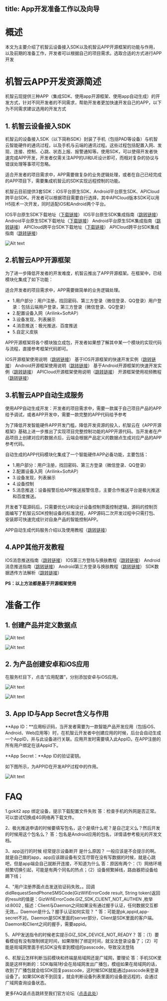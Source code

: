 title: App开发准备工作以及向导
---
# 概述
本文为主要介绍了机智云设备接入SDK以及机智云APP开源框架的功能与作用，以及前期的准备工作，开发者可以根据自己的项目需求。选取合适的方式进行APP开发

# 机智云APP开发资源简述

机智云现提供三种APP（集成SDK、使用app开源框架、使用app自动生成）的开发方式，针对不同开发者的不同需求，帮助开发者更加快速开发自己的APP，以下为不同需求建议选用的开发方式

## 1. 机智云设备接入SDK


机智云的设备接入SDK（以下简称SDK）封装了手机（包括PAD等设备）与机智云智能硬件的通讯过程，以及手机与云端的通讯过程。这些过程包括配置入网、发现、连接、控制、心跳、状态上报、报警通知等。使用SDK，可以使得开发者快速完成APP开发，开发者仅需关注APP的UI和UE设计即可，而相对复杂的协议与错误处理等事项可忽略。

适合开发者的项目需求中，APP需要做复杂的业务逻辑处理，或者在自己已经完成的APP项目下，需要集成机智云的SDK实现远程控制的功能。

机智云目前提供3套SDK：iOS平台原生SDK、Android平台原生SDK、APICloud跨平台SDK。开发者可以根据项目需要自行选择，其中APICloud版本SDK可以用H5技术一次开发，同时适配iOS和Android两个平台。

IOS平台原生SDK下载地址（[下载链接](http://download.gizwits.com/zh-cn/p/95/97)）
  IOS平台原生SDK集成指南（[跳转链接](http://docs.gizwits.com/zh-cn/AppDev/iOSSDKA2.html)）
  Android平台原生SDK下载地址（[下载链接](http://download.gizwits.com/zh-cn/p/95/97)）
  Android平台原生SDK集成指南（[跳转链接](http://docs.gizwits.com/zh-cn/AppDev/AndroidSDKA2.html)）
  APICloud跨平台SDK下载地址（[下载链接](http://download.gizwits.com/zh-cn/p/95/97)）
  APICloud跨平台SDK集成指南（[跳转链接](http://docs.gizwits.com/zh-cn/AppDev/APICloudWifiSDK.html)）

 ![Alt text](/assets/zh-cn/quickstart/机智云SDK功能.png)


## 2.机智云APP开源框架
为了进一步降低开发者的开发难度，机智云推出了APP开源框架。在框架中，已经模块化集成了如下功能：

适合开发者的项目需求中，APP需要做简单的业务逻辑处理。

+ 1.用户部分：用户注册，找回密码、第三方登录（微信登录、QQ登录）用户登录：包括云端用户登录，第三方登录（微信登录、QQ登录）
+ 2.配置设备入网（Arilink+SoftAP）
+ 3.设备发现，列表展示
+ 4.消息推送：极光推送、百度推送
+ 5.自定义皮肤

APP开源框架将各个模块独立成包，开发者如果想了解其中某一个模块的实现代码与流程，直接参考框架代码即可。

IOS开源框架使用说明（[跳转链接](http://docs.gizwits.com/zh-cn/AppDev/iosframe.html)）
基于IOS开源框架的快速开发实例（[跳转链接](http://docs.gizwits.com/zh-cn/quickstart/iOSAPP%E5%BF%AB%E9%80%9F%E5%85%A5%E9%97%A8.html)）
Android开源框架使用说明（[跳转链接](http://docs.gizwits.com/zh-cn/AppDev/Android%E5%BC%80%E6%BA%90%E6%A1%86%E6%9E%B6%E4%BD%BF%E7%94%A8%E6%8C%87%E5%8D%97.html)）
基于Android开源框架的快速开发实例（[跳转链接](http://docs.gizwits.com/zh-cn/quickstart/AndroidAppFrame.html)）
APICloud开源框架使用说明（[跳转链接](http://docs.gizwits.com/zh-cn/AppDev/APICloudFrame.html)）
开源框架使用视频教程（[跳转链接](http://docs.gizwits.com/zh-cn/AppDev/%E5%BC%80%E6%BA%90%E6%A1%86%E6%9E%B6%E8%A7%86%E9%A2%91%E6%95%99%E7%A8%8B.html)）

## 3.机智云APP自动生成服务

使用APP自动生成开发：开发者的项目需求中，需要一款属于自己项目产品的APP给予调试，或者APP开发中，需要一款完整的APP代码给予参考

为了降低开发智能硬件APP开发门槛，降低开发资源的投入，机智云在《APP开源框架》基础上进一步推出了实现项目完整控制功能的APP开源代码。当开发者在产品项目上创建对应的数据点后，云端会根据产品定义的数据点生成对应产品的APP参考代码。

自动生成的APP代码模块化集成了一个智能硬件APP必备功能，主要包括：

+ 1.用户部分：用户注册，找回密码、第三方登录（微信登录、QQ登录）
+ 2.配置设备入网（Arilink+SoftAP）
+ 3.设备发现，列表展示
+ 4.设备控制
+ 5.消息推送：设备报警后给APP推送报警信息，主要合作推送平台是极光推送和百度推送。

开发者下载源码后，只需要优化UI和设计设备控制界面控制逻辑，源码的控制页面编写了机智云SDK控制设备的标准流程，APP源码二次开发过程中只需打包、安装即可快速完成针对自身产品的智能控制APP。

APP自动生成代码服务介绍以及使用教程（[跳转链接](http://docs.gizwits.com/zh-cn/UserManual/devApp.html)）

## 4.APP其他开发教程

IOS消息推送指南（[跳转链接](http://docs.gizwits.com/zh-cn/AppDev/iOS%E6%B6%88%E6%81%AF%E6%8E%A8%E9%80%81.html)）
IOS第三方登陆与换肤教程（[跳转链接](http://docs.gizwits.com/zh-cn/AppDev/iOS%E7%AC%AC%E4%B8%89%E6%96%B9%E7%99%BB%E9%99%86%E4%B8%8E%E6%8D%A2%E8%82%A4.html)）
Android消息推送指南（[跳转链接](http://docs.gizwits.com/zh-cn/AppDev/Android%E6%B6%88%E6%81%AF%E6%8E%A8%E9%80%81.html)）
Android第三方登录与换肤教程（[跳转链接](http://docs.gizwits.com/zh-cn/AppDev/Android%E7%AC%AC%E4%B8%89%E6%96%B9%E7%99%BB%E5%BD%95%E4%B8%8E%E6%8D%A2%E8%82%A4.html)）
SDK数据透传方法解析（[跳转链接](http://docs.gizwits.com/zh-cn/AppDev/SDK%E6%95%B0%E6%8D%AE%E9%80%8F%E4%BC%A0%E6%96%B9%E6%B3%95%E8%A7%A3%E6%9E%90.html)）

**PS：以上方法都是基于开源框架使用**
# 准备工作
## 1.	创建产品并定义数据点
![Alt text](/assets/zh-cn/quickstart/创建产品.png)



![Alt text](/assets/zh-cn/quickstart/创建数据点.png)



## 2.	为产品创建安卓和iOS应用
在服务栏目下，点击“应用配置”，分别添加安卓与iOS应用。

![Alt text](/assets/zh-cn/quickstart/应用配置.png)



![Alt text](/assets/zh-cn/quickstart/添加应用.png)


## 3.	App ID与App Secret含义与作用
**App ID：**应用标识码，当开发者需要为一款智能产品开发应用（包括iOS、Android、Web应用等）时，在机智云开发者中创建应用的时候，后台会自动生成一个AppID，并与此设备进行关联。应用开发时需要填入此AppID。在APP注册的所有用户绑定在该Appid下。

**App Secret：**App ID的验证密钥。

如下图所示，为APPID在开发APP过程中的作用。

![Alt text](/assets/zh-cn/quickstart/AppID的作用.png)


# FAQ
1.gokit2 app 绑定设备，提示下载配置文件失败
答：检查手机的外网是否正常。可以尝试切换成4G网络再下载文件。

2、极光推送申请的时候要填写包名，这个是填什么呢？是自己定义么？然后开发的时候用这个包名么？
答：包名是Android应用的包名，详情请参考极光的开发文档。

3、app运行的时候  经常提示设备断开  是什么原因？  一般应该是不会提示的啊。就是自己做的app，app应该跟设备有交互尽管在没有写数据的时候，就是心跳吧，但是app端会自己就断开连接，不知道为什么
答：原因有两个：（1）网络环境频繁切换引起，可能是有两个同名的热点；（2）设备频繁掉线，路由器把设备给踢下线；

4、"用户注册界面点击发送验证码失败。。回调didRequestSendPhoneSMSCode(GizWifiErrorCode result, String token)返回的result的值是：GizWifiErrorCode.GIZ_SDK_CLIENT_NOT_AUTHEN ,枚举id:8002 , 描述：Client与Daemon之间如果没有通过握手认证，任何数据交互都无效。。Daemon是什么？握手认证如何实现？ "
答：可能是pk,appid,app-secret不对。Daemon是SDK里面的server部分，Client是SDK里面的客户端。Daemon和Client之间的握手，需要appid。

5、APP发送指令的时候老实提示GIZ_SDK_DEVICE_NOT_READY？
答：（1）要看模组有没有限制绑定时间，如果限制了绑定时间，就没法登录设备了；（2）可能是局域网里面手机SDK没有拿到模组的passcode，导致没法登陆

6、机智云怎样判断当前模块和终端是局域网还是广域网，要理论
答：手机SDK里面是这样判断的：SDK每隔1秒会在局域网发出广播包，模组如果在局域网的话，收到了广播包就会给SDK回复passcode，这时候SDK就能通过passcode来登录设备了。如果SDK收不到回复，就会判断设备列表里面的设备是远程的，会通过广域网查询设备状态。

更多FAQ请点击跳转至我们官方论坛（[点击此处](http://club.gizwits.com/thread-6382-1-1.html)）
